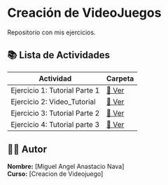 # Creación de VideoJuegos

Repositorio con mis ejercicios.

## 📚 Lista de Actividades

| Actividad | Carpeta |
|-----------|---------|
| Ejercicio 1: Tutorial Parte 1 | [📁 Ver](./ejercicio-2) |
| Ejercicio 2:  Video_Tutorial | [📁 Ver](./ejercicio-1)|
| Ejercicio 3: Tutorial Parte 2 | [📁 Ver](./ejercicio-3) |
| Ejercicio 4: Tutorial parte 3 | [📁 Ver](./ejercicio-4) |

## 👨‍💻 Autor

**Nombre:** [Miguel Angel Anastacio Nava]  
**Curso:** [Creacion de Videojuego]
